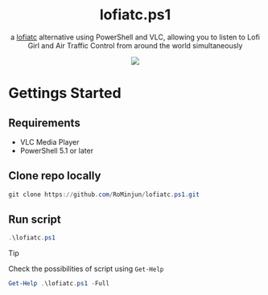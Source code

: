 <div align="center">

# lofiatc.ps1
a [lofiatc](https://www.lofiatc.com) alternative using PowerShell and VLC, allowing you to listen to Lofi Girl and Air Traffic Control from around the world simultaneously

![](https://i.redd.it/8suf7s5ywqad1.jpeg)
</div>

# Gettings Started

## Requirements
- VLC Media Player
- PowerShell 5.1 or later

## Clone repo locally
```powershell
git clone https://github.com/RoMinjun/lofiatc.ps1.git
```

## Run script
```powershell
.\lofiatc.ps1
```

> [!TIP]
Check the possibilities of script using `Get-Help` 
```powershell
Get-Help .\lofiatc.ps1 -Full
```
